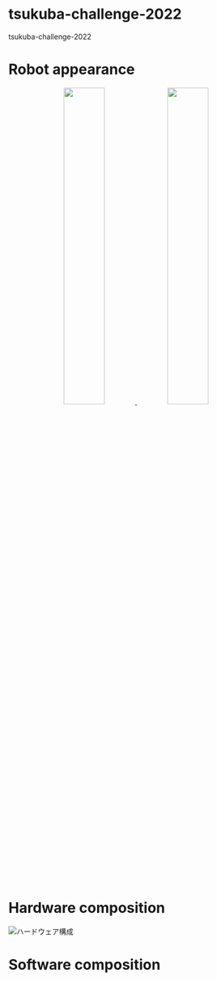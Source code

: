# tsukuba-challenge-2022
tsukuba-challenge-2022

# Robot appearance
<p align="center">
  <a href="https://github.com/Arcanain" target="_blank">
    <img width="40%" height="40%" src="https://user-images.githubusercontent.com/52307432/193040378-10144aaf-560e-4392-958f-2924c9b9df00.JPG">
  </a>
  <a href="https://github.com/Arcanain" target="_blank">
    <img width="40%" height="40%" src="https://user-images.githubusercontent.com/52307432/193040766-f2d80ca7-e8dd-4848-be7f-5779e7b62a9d.JPG">
  </a>
</p>

# Hardware composition
![ハードウェア構成](https://user-images.githubusercontent.com/52307432/193087356-30e9a5b8-94c4-41a9-b43f-44d1370b8375.jpg)

# Software composition

